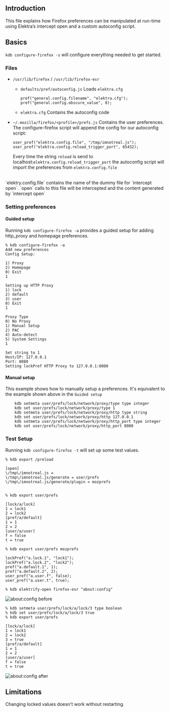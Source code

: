## Introduction

This file explains how Firefox preferences can be manipulated at run-time using Elektra’s intercept open and a custom autoconfig script.

## Basics

`kdb configure-firefox -s` will configure everything needed to get started.

### Files

- `/usr/lib/firefox` / `/usr/lib/firefox-esr`
  - `defaults/pref/autoconfig.js` Loads `elektra.cfg`


     ```
     pref("general.config.filename", "elektra.cfg");
     pref("general.config.obscure_value", 0);
    ```
  - `elektra.cfg` Contains the autoconfig code
- `~/.mozilla/firefox/<profile>/prefs.js` Contains the user preferences. The configure-firefox script will append the config for our autoconfig script:


   ```
   user_pref("elektra.config.file", "/tmp/imnotreal.js");
   user_pref("elektra.config.reload_trigger_port", 65432);
   ```

   Every time the string `reload` is send to localhost:`elektra.config.reload_trigger_port` the autoconfig script will import the preferences from `elektra.config.file`
<br>
   `elektry.config.file` contains the name of the dummy file for `intercept open`. `open` calls to this file will be intercepted and the content generated by `intercept open`

### Setting preferences

#### Guided setup

Running `kdb configure-firefox -a` provides a guided setup for adding http_proxy and homepage preferences.

```
% kdb configure-firefox -a
Add new preferences
Config Setup:

1) Proxy
2) Homepage
0) Exit
1

Setting up HTTP Proxy
1) lock
2) default
3) user
0) Exit
1

Proxy Type
0) No Proxy
1) Manual Setup
2) PAC
4) Auto-detect
5) System Settings
1

Set string to 1
Host/IP: 127.0.0.1
Port: 8080
Setting lockPref HTTP Proxy to 127.0.0.1:8080
```

#### Manual setup

This example shows how to manually setup a preferences. It's equivalent to the example shown above in the `Guided setup`
```
    kdb setmeta user/prefs/lock/network/proxy/type type integer
    kdb set user/prefs/lock/network/proxy/type 1
    kdb setmeta user/prefs/lock/network/proxy/http type string
    kdb set user/prefs/lock/network/proxy/http 127.0.0.1
    kdb setmeta user/prefs/lock/network/proxy/http_port type integer
    kdb set user/prefs/lock/network/proxy/http_port 8080
```



### Test Setup

Running `kdb configure-firefox -t` will set up some test values.

```
% kdb export /preload

[open]
\/tmp\/imnotreal.js =
\/tmp\/imnotreal.js/generate = user/prefs
\/tmp\/imnotreal.js/generate/plugin = mozprefs


% kdb export user/prefs

[lock/a/lock]
1 = lock1
2 = lock2
[pref/a/default]
1 = 1
2 = 2
[user/a/user]
f = false
t = true

% kdb export user/prefs mozprefs

lockPref("a.lock.1", "lock1");
lockPref("a.lock.2", "lock2");
pref("a.default.1", 1);
pref("a.default.2", 2);
user_pref("a.user.f", false);
user_pref("a.user.t", true);
```

```
% kdb elektrify-open firefox-esr "about:config"
```

![about:config before](./config_1.jpg)
```
% kdb setmeta user/prefs/lock/a/lock/3 type boolean
% kdb set user/prefs/lock/a/lock/3 true
% kdb export user/prefs

[lock/a/lock]
1 = lock1
2 = lock2
3 = true
[pref/a/default]
1 = 1
2 = 2
[user/a/user]
f = false
t = true
```
![about:config after](./config_2.jpg)



## Limitations

Changing locked values doesn't work without restarting.
